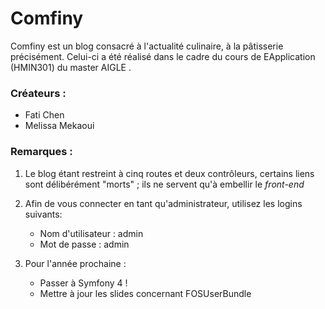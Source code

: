 # Comfiny

Comfiny est un blog consacré à l'actualité culinaire, à la pâtisserie précisément. Celui-ci
a été réalisé dans le cadre du cours de EApplication (HMIN301) du master AIGLE .

### Créateurs :
 -  Fati Chen 
 -  Melissa Mekaoui

### Remarques :

1.  Le blog étant restreint à cinq routes et deux contrôleurs, certains liens sont délibérément "morts" ; ils ne servent qu'à embellir le *front-end*

2. Afin de vous connecter en tant qu'administrateur, utilisez les logins suivants:
    
    - Nom d'utilisateur : admin
    - Mot de passe : admin
    
3. Pour l'année prochaine :
    - Passer à Symfony 4 !
    - Mettre à jour les slides concernant FOSUserBundle
    

